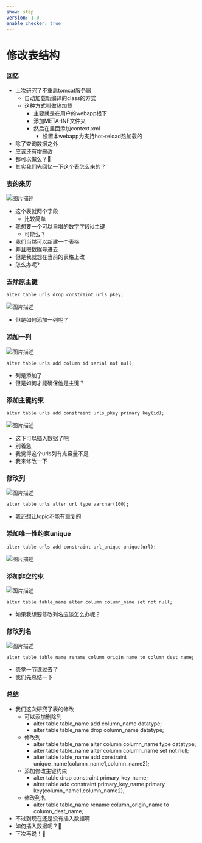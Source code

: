 ```yaml
---
show: step
version: 1.0
enable_checker: true
---
```


# 修改表结构

### 回忆

- 上次研究了不重启tomcat服务器
	- 自动加载新编译的class的方式
	- 这种方式叫做热加载
		- 主要就是在用户的webapp根下
		- 添加META-INF文件夹
		- 然后在里面添加context.xml
			- 设置本webapp为支持hot-reload热加载的
- 除了查询数据之外
- 应该还有增删改
- 都可以做么？🤔
- 其实我们先回忆一下这个表怎么来的？

### 表的来历

![图片描述](https://doc.shiyanlou.com/courses/uid1190679-20211125-1637807517794)

- 这个表就两个字段
	- 比较简单
- 我想要一个可以自增的数字字段id主键
	- 可能么？
- 我们当然可以新建一个表格
- 并且把数据导进去
- 但是我就想在当前的表格上改
- 怎么办呢?

### 去除原主键

```
alter table urls drop constraint urls_pkey;
```

![图片描述](https://doc.shiyanlou.com/courses/uid1190679-20211125-1637808005093)

- 但是如何添加一列呢？

### 添加一列

![图片描述](https://doc.shiyanlou.com/courses/uid1190679-20211125-1637808609768)

```
alter table urls add column id serial not null;
```

- 列是添加了
- 但是如何才能确保他是主键？

### 添加主键约束

```
alter table urls add constraint urls_pkey primary key(id);
```

![图片描述](https://doc.shiyanlou.com/courses/uid1190679-20211125-1637809084794)

- 这下可以插入数据了吧
- 别着急
- 我觉得这个urls列有点容量不足
- 我来修改一下

### 修改列

![图片描述](https://doc.shiyanlou.com/courses/uid1190679-20211125-1637809534595)

```
alter table urls alter url type varchar(100);
```

- 我还想让topic不能有重复的

### 添加唯一性约束unique

```
alter table urls add constraint url_unique unique(url);
```

![图片描述](https://doc.shiyanlou.com/courses/uid1190679-20211125-1637809807364)

### 添加非空约束

![图片描述](https://doc.shiyanlou.com/courses/uid1190679-20211125-1637810612324)

```
alter table table_name alter column column_name set not null;
```

- 如果我想要修改列名应该怎么办呢？

### 修改列名

![图片描述](https://doc.shiyanlou.com/courses/uid1190679-20211128-1638095764884)

```
alter table table_name rename column_origin_name to column_dest_name;
```

- 感觉一节课过去了
- 我们先总结一下

### 总结
- 我们这次研究了表的修改
	- 可以添加删除列
		- alter table table_name add column_name datatype;
		- alter table table_name drop column_name datatype;
	- 修改列
		- alter table table_name alter column column_name type datatype;
		- alter table table_name alter column column_name set not null;
		- alter table table_name add constraint unique_name(column_name1,column_name2);
	- 添加修改主键约束
		- alter table drop constraint primary_key_name;
		- alter table add constraint primary_key_name primary key(column_name1,column_name2);
	- 修改列名
		- alter table table_name rename column_origin_name to column_dest_name;
- 不过到现在还是没有插入数据啊
- 如何插入数据呢？🤔
- 下次再说！👋

